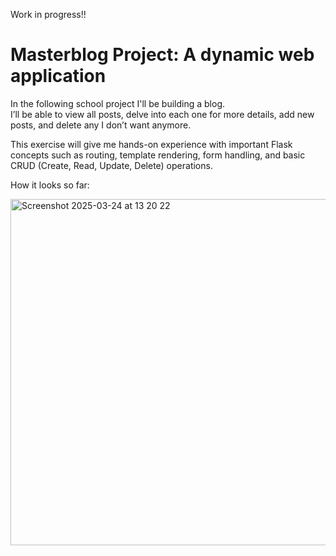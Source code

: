 Work in progress!!

# Masterblog Project: A dynamic web application

In the following school project I'll be building a blog.  
I’ll be able to view all posts, delve into each one for more details, add new posts, and delete any I don’t want anymore. 

This exercise will give me hands-on experience with important Flask concepts such as routing, 
template rendering, form handling, and basic CRUD (Create, Read, Update, Delete) operations.

How it looks so far:

<img width="554" alt="Screenshot 2025-03-24 at 13 20 22" src="https://github.com/user-attachments/assets/1d14d3f2-3783-46e1-bd69-561bfee98210" />
